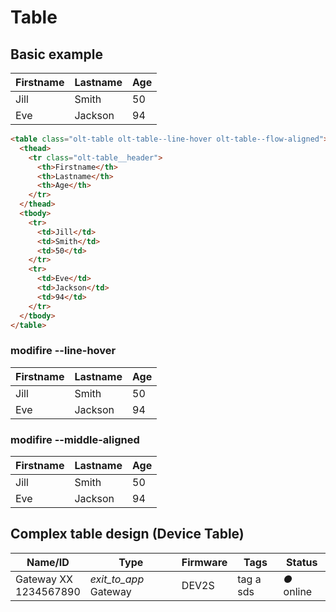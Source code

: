 # Table

## Basic example

<table class="olt-table">
  <thead>
    <tr class="olt-table__header">
      <th>Firstname</th>
      <th>Lastname</th> 
      <th>Age</th>
    </tr>
  </thead>
  <tbody>
    <tr>
      <td>Jill</td>
      <td>Smith</td> 
      <td>50</td>
    </tr>
    <tr>
      <td>Eve</td>
      <td>Jackson</td> 
      <td>94</td>
    </tr>
  </tbody>
</table>

````html
<table class="olt-table olt-table--line-hover olt-table--flow-aligned">
  <thead>
    <tr class="olt-table__header">
      <th>Firstname</th>
      <th>Lastname</th> 
      <th>Age</th>
    </tr>
  </thead>
  <tbody>
    <tr>
      <td>Jill</td>
      <td>Smith</td> 
      <td>50</td>
    </tr>
    <tr>
      <td>Eve</td>
      <td>Jackson</td> 
      <td>94</td>
    </tr>
  </tbody>
</table>
````


### modifire --line-hover

<table class="olt-table olt-table--line-hover">
  <thead>
    <tr class="olt-table__header">
      <th>Firstname</th>
      <th>Lastname</th> 
      <th>Age</th>
    </tr>
  </thead>
  <tbody>
    <tr>
      <td>Jill</td>
      <td>Smith</td> 
      <td>50</td>
    </tr>
    <tr>
      <td>Eve</td>
      <td>Jackson</td> 
      <td>94</td>
    </tr>
  </tbody>
</table>

### modifire --middle-aligned

<table class="olt-table olt-table--middle-aligned">
  <thead>
    <tr class="olt-table__header">
      <th>Firstname</th>
      <th>Lastname</th> 
      <th>Age</th>
    </tr>
  </thead>
  <tbody>
    <tr>
      <td>Jill</td>
      <td>Smith</td> 
      <td>50</td>
    </tr>
    <tr>
      <td>Eve</td>
      <td>Jackson</td> 
      <td>94</td>
    </tr>
  </tbody>
</table>


## Complex table design (Device Table)
<table class="olt-table olt-table--middle-aligned">
  <thead>
    <tr class="olt-table__header">
      <th class="olt-table--primary-label">Name/ID</th>
      <th>Type</th> 
      <th>Firmware</th>
      <th>Tags</th>
      <th>Status</th>
    </tr>
  </thead>
  <tbody class="olt-form--s">
    <tr>
      <td>
        <div class="olt-headline--s olt-color--primary-01">Gateway XX</div>
        <div class="olt-mono--s">1234567890</div>
      </td>
      <td>
        <div class="olt-text--line">
          <i class="material-icons olt-color--primary-01">exit_to_app</i>
          <span class="olt-mono--s">Gateway</span>
        </div>
      </td> 
      <td class="olt-color--primary-01">DEV2S</td> 
      <td>
        <div class="olt-tags">
          <span class="olt-tag olt-tag--bordered-primary-02">tag a</span>
          <span class="olt-tag olt-tag--bordered-primary-02">sds</span>
        </div>
      </td>
      <td>
          <i class="olt-color--success">●</i>
          online
      </td>
    </tr>
  </tbody>
</table>
